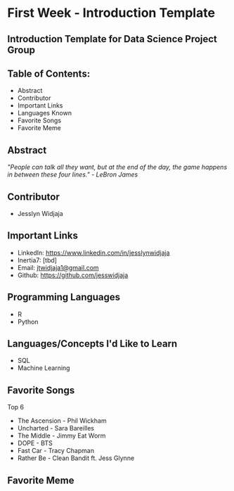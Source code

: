 # First Week - Introduction Template
## Introduction Template for Data Science Project Group

## Table of Contents:
  * Abstract
  * Contributor
  * Important Links
  * Languages Known
  * Favorite Songs
  * Favorite Meme
  
## Abstract

*"People can talk all they want, but at the end of the day, the game happens in between these four lines." - LeBron James*  

## Contributor
  * Jesslyn Widjaja
  
## Important Links
  * LinkedIn: https://www.linkedin.com/in/jesslynwidjaja
  * Inertia7: [tbd]
  * Email: jtwidjaja1@gmail.com
  * Github: https://github.com/jesswidjaja

## Programming Languages
  * R
  * Python 
  
## Languages/Concepts I'd Like to Learn
  * SQL
  * Machine Learning 
  
## Favorite Songs
  
  Top 6
  * The Ascension - Phil Wickham
  * Uncharted - Sara Bareilles
  * The Middle - Jimmy Eat Worm
  * DOPE - BTS
  * Fast Car - Tracy Chapman
  * Rather Be - Clean Bandit ft. Jess Glynne 

## Favorite Meme
  
  







